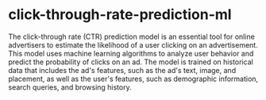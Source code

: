 # click-through-rate-prediction-ml
The click-through rate (CTR) prediction model is an essential tool for online advertisers to
estimate the likelihood of a user clicking on an advertisement. This model uses machine
learning algorithms to analyze user behavior and predict the probability of clicks on an ad. The
model is trained on historical data that includes the ad's features, such as the ad's text, image,
and placement, as well as the user's features, such as demographic information, search
queries, and browsing history.
